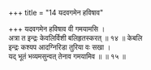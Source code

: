 +++
title = "14 यदवगमेन हविषाव"

+++
यदवगमेन हविषाव वी गमयामसि ।  
अत्रा त इन्द्रः केवलिर्विशी बलिहृतस्करत् ॥ १४ ॥ केबलि  
इन्द्रः कश्यप आदग्निरिडा तुरिया वः सखा ।  
यद् भूतं भव्यमसुन्वत् तेनाव गमयामिव ॥ ॥ १५ ॥